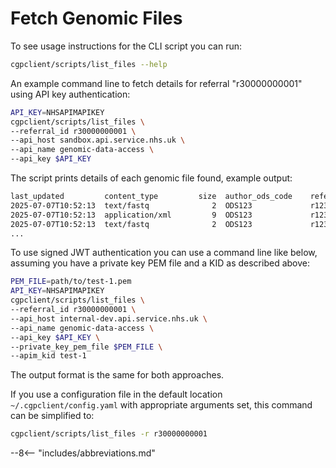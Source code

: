 # Fetch Genomic Files

To see usage instructions for the CLI script you can run:

```bash
cgpclient/scripts/list_files --help
```

An example command line to fetch details for referral "r30000000001" using API key authentication:

```bash
API_KEY=NHSAPIMAPIKEY
cgpclient/scripts/list_files \
--referral_id r30000000001 \
--api_host sandbox.api.service.nhs.uk \
--api_name genomic-data-access \
--api_key $API_KEY
```

The script prints details of each genomic file found, example output:

```bash
last_updated         content_type         size  author_ods_code    referral_id    participant_id    sample_id           run_id               name
2025-07-07T10:52:13  text/fastq              2  ODS123             r12345         p12345            glh_sample_id_1234  glh_run_folder_1234  2506905-D09_L01_R2_001.fastq.ora
2025-07-07T10:52:13  application/xml         9  ODS123             r12345         p12345            glh_sample_id_1234  glh_run_folder_1234  RunInfo.xml
2025-07-07T10:52:13  text/fastq              2  ODS123             r12345         p12345            glh_sample_id_1234  glh_run_folder_1234  2506905-D09_L01_R1_001.fastq.ora
...

```


To use signed JWT authentication you can use a command line like below, assuming you have a private key PEM file and a KID as described above:

```bash
PEM_FILE=path/to/test-1.pem
API_KEY=NHSAPIMAPIKEY
cgpclient/scripts/list_files \
--referral_id r30000000001 \
--api_host internal-dev.api.service.nhs.uk \
--api_name genomic-data-access \
--api_key $API_KEY \
--private_key_pem_file $PEM_FILE \
--apim_kid test-1
```

The output format is the same for both approaches.

If you use a configuration file in the default location `~/.cgpclient/config.yaml` with appropriate arguments set, this command can be simplified to:

```bash
cgpclient/scripts/list_files -r r30000000001
```
--8<-- "includes/abbreviations.md"
